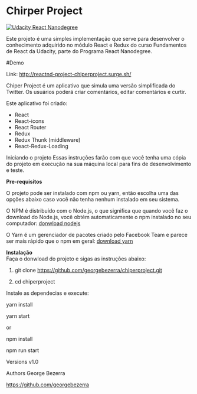# Chirper Project


[![Udacity React Nanodegree](https://github.com/georgebezerra/reactnd-project-myreads/blob/master/src/icons/udacity_reactnd.svg)](https://www.udacity.com/course/react-nanodegree--nd019)


Este projeto é uma simples implementação que serve para desenvolver o conhecimento adquirido no módulo React e Redux  do curso Fundamentos de React da Udacity, parte do Programa React Nanodegree.  
  
  #Demo
  
  Link: http://reactnd-project-chiperproject.surge.sh/

Chiper Project é um aplicativo que simula uma versão simplificada do Twitter. Os usuários poderá criar comentários, editar comentários e curtir.

Este aplicativo foi criado:  

* React  
* React-icons  
* React Router  
* Redux  
* Redux Thunk (middleware)  
* React-Redux-Loading  

Iniciando o projeto
Essas instruções farão com que você tenha uma cópia do projeto em execução na sua máquina local para fins de desenvolvimento e teste.

**Pre-requisitos**

O projeto pode ser instalado com npm ou yarn, então escolha uma das opções abaixo caso você não tenha nenhum instalado em seu sistema.

O NPM é distribuído com o Node.js, o que significa que quando você faz o download do Node.js, você obtém automaticamente o npm instalado
no seu computador: [donwload nodejs](https://nodejs.org/en/download/)

O Yarn é um gerenciador de pacotes criado pelo Facebook Team e parece ser mais rápido que o npm em geral:
[download yarn](https://yarnpkg.com/en/docs/install#debian-stable)


**Instalação**  
Faça o donwload do projeto e sigas as instruções abaixo:

1. git clone https://github.com/georgebezerra/chiperproject.git  

2. cd chiperproject

Instale as dependecias e execute:

yarn install  

yarn start

or

npm install  

npm run start

Versions
v1.0

Authors
George Bezerra

https://github.com/georgebezerra

